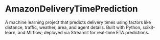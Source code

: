 # AmazonDeliveryTimePrediction
A machine learning project that predicts delivery times using factors like distance, traffic, weather, area, and agent details. Built with Python, scikit-learn, and MLflow; deployed via Streamlit for real-time ETA predictions.
